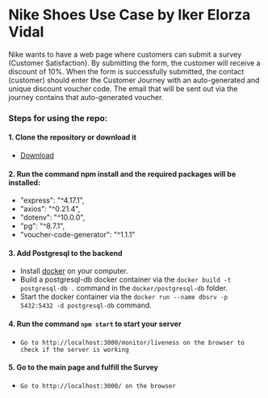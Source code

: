 # Nike Shoes Use Case by Iker Elorza Vidal

Nike wants to have a web page where customers can submit a
survey (Customer Satisfaction). By submitting the form, the
customer will receive a discount of 10%. When the form is
successfully submitted, the contact (customer) should enter the
Customer Journey with an auto-generated and unique discount
voucher code. The email that will be sent out via the journey
contains that auto-generated voucher.


### Steps for using the repo:

#### 1. Clone the repository or download it
  - [Download](https://github.com/ikerelvi/nike-shoes-case.git)

#### 2. Run the command npm install and the required packages will be installed:
  -  "express": "^4.17.1",
  -  "axios": "^0.21.4",
  -  "dotenv": "^10.0.0",
  -  "pg": "^8.7.1",
  -  "voucher-code-generator": "^1.1.1"

#### 3. Add Postgresql to the backend
  - Install [docker](https://www.docker.com/) on your computer.
  - Build a postgresql-db docker container via the `docker build -t postgresql-db .` command in the `docker/postgresql-db` folder.
  - Start the docker container via the `docker run --name dbsrv -p 5432:5432 -d postgresql-db` command.

#### 4. Run the command `npm start` to start your server
- `Go to http://localhost:3000/monitor/liveness on the browser to check if the server is working`

#### 5. Go to the main page and fulfill the Survey
- `Go to http://localhost:3000/ on the browser`